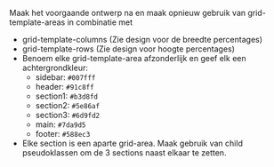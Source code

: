 Maak het voorgaande ontwerp na en maak opnieuw gebruik van grid-template-areas in combinatie met
* grid-template-columns (Zie design voor de breedte percentages) 
* grid-template-rows (Zie design voor hoogte percentages)
* Benoem elke grid-template-area afzonderlijk en geef elk een achtergrondkleur:
  * sidebar: `#007fff`
  * header: `#91c8ff`
  * section1: `#b3d8fd` 
  * section2: `#5e86af` 
  * section3: `#6d9fd2` 
  * main: `#7da9d5`
  * footer: `#588ec3`
* Elke section is een aparte grid-area. Maak gebruik van child pseudoklassen om de 3 sections naast elkaar te zetten.
